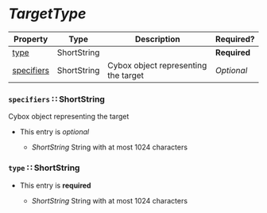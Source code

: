 <a id="map6"></a>
# *TargetType*

| Property | Type | Description | Required? |
| -------- | ---- | ----------- | --------- |
|[type](#type-shortstring)|ShortString| |**Required**|
|[specifiers](#specifiers-shortstring)|ShortString|Cybox object representing the target|_Optional_|


<a id="specifiers-shortstring"></a>
### `specifiers` ∷ ShortString

Cybox object representing the target

* This entry is _optional_


  * *ShortString* String with at most 1024 characters

<a id="type-shortstring"></a>
### `type` ∷ ShortString

* This entry is **required**


  * *ShortString* String with at most 1024 characters

